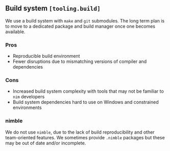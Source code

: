## Build system `[tooling.build]`

We use a build system with `make` and `git` submodules. The long term plan is to move to a dedicated package and build manager once one becomes available.

### Pros

* Reproducible build environment
* Fewer disruptions due to mismatching versions of compiler and dependencies

### Cons

* Increased build system complexity with tools that may not be familiar to `nim` developers
* Build system dependencies hard to use on Windows and constrained environments

### nimble

We do not use `nimble`, due to the lack of build reproducibility and other team-oriented features. We sometimes provide `.nimble` packages but these may be out of date and/or incomplete.

